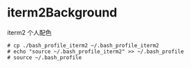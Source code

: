 # iterm2Background
iterm2 个人配色

```
# cp ./bash_profile_iterm2 ~/.bash_profile_iterm2
# echo "source ~/.bash_profile_iterm2" >> ~/.bash_profile
# source ~/.bash_profile
```
